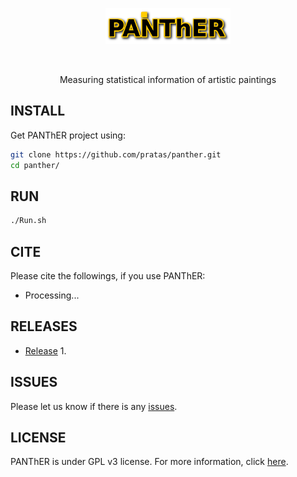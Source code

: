 <p align="center">
<img src="imgs/logo.png" alt="Panther" width="200" border="0" /></p>
<br>
<p align="center">
Measuring statistical information of artistic paintings
</p>

## INSTALL
Get PANThER project using:
```bash
git clone https://github.com/pratas/panther.git
cd panther/
```

## RUN
```bash
./Run.sh
``` 

## CITE
Please cite the followings, if you use PANThER:
* Processing...

## RELEASES
* [Release](https://github.com/pratas/panther/releases) 1.

## ISSUES
Please let us know if there is any
[issues](https://github.com/pratas/panther/issues).


## LICENSE
PANThER is under GPL v3 license. For more information, click
[here](http://www.gnu.org/licenses/gpl-3.0.html).

